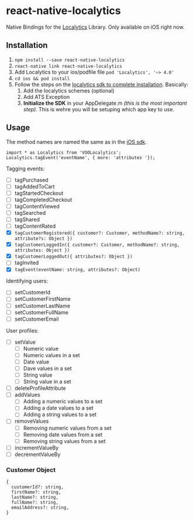 # react-native-localytics

Native Bindings for the [Localytics][localytics] Library. Only available on iOS right now.

## Installation

1. `npm install --save react-native-localytics`
2. `react-native link react-native-localytics`
3. Add Localytics to your ios/podfile file `pod 'Localytics', '~> 4.0'`
4. `cd ios && pod install`
5. Follow the steps on the [localytics sdk to complete installation](http://docs.localytics.com/dev/ios.html#ats-exception-ios). Basically:
    1. Add the localytics schemes (optional)
    2. Add ATS Exception
    3. **Initialize the SDK** in your AppDelegate.m *(this is the most important step)*. This is wehre you will be setuping which app key to use.

## Usage

The method names are named the same as in the [iOS sdk][sdk].

```
import * as Localytics from 'VOOLocalytics';
Localytics.tagEvent('eventName', { more: 'attributes '});
```

Tagging events: 
- [ ] tagPurchased
- [ ] tagAddedToCart
- [ ] tagStartedCheckout
- [ ] tagCompletedCheckout
- [ ] tagContentViewed
- [ ] tagSearched
- [ ] tagShared
- [ ] tagContentRated
- [x] `tagCustomerRegistered({ customer?: Customer, methodName?: string, attribute?s: Object })`
- [x] `tagCustomerLoggedIn({ customer?: Customer, methodName?: string, attributes: Object })`
- [x] `tagCustomerLoggedOut({ attributes?: Object })`
- [ ] tagInvited
- [x] `tagEvent(eventName: string, attributes?: Object)`

Identifying users:
- [ ] setCustomerId
- [ ] setCustomerFirstName
- [ ] setCustomerLastName
- [ ] setCustomerFullName
- [ ] setCustomerEmail

User profiles:
- [ ] setValue
    - [ ] Numeric value
    - [ ] Numeric values in a set
    - [ ] Date value
    - [ ] Dave values in a set
    - [ ] String value
    - [ ] String value in a set
- [ ] deleteProfileAttribute
- [ ] addValues
    - [ ] Adding a numeric values to a set
    - [ ] Adding a date values to a set
    - [ ] Adding a string values to a set
- [ ] removeValues
    - [ ]  Removing numeric values from a set
    - [ ]  Removing date values from a set
    - [ ]  Removing string values from a set
- [ ] incrementValueBy
- [ ] decrementValueBy

### Customer Object
```
{
  customerId?: string,
  firstName?: string,
  lastName?: string,
  fullName?: string,
  emailAddress?: string,
}
```

[localytics]: http://localytics.com
[sdk]: http://docs.localytics.com/dev/ios.html#events-ios

